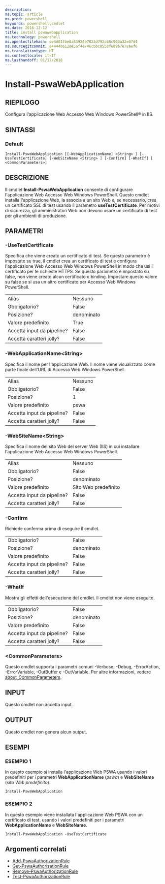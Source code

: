 ```yaml
---
description: 
ms.topic: article
ms.prod: powershell
keywords: powershell,cmdlet
ms.date: 2016-12-12
title: install pswawebapplication
ms.technology: powershell
ms.openlocfilehash: ce4d01fbe8a83924e7023d792c68c903a32e07d4
ms.sourcegitcommit: a444406120e5af4e746cbbc0558fe89a7e78aef6
ms.translationtype: HT
ms.contentlocale: it-IT
ms.lasthandoff: 01/17/2018
---
```

# <a name="install-pswawebapplication"></a>Install-PswaWebApplication

## <a name="synopsis"></a>RIEPILOGO

Configura l'applicazione Web Accesso Web Windows PowerShell® in IIS.

## <a name="syntax"></a>SINTASSI

### <a name="default"></a>Default
```
Install-PswaWebApplication [[-WebApplicationName] <String> ] [-UseTestCertificate] [-WebSiteName <String> ] [-Confirm] [-WhatIf] [ <CommonParameters>]
```

## <a name="description"></a>DESCRIZIONE

Il cmdlet **Install-PswaWebApplication** consente di configurare l'applicazione Web Accesso Web Windows PowerShell. Questo cmdlet installa l'applicazione Web, la associa a un sito Web e, se necessario, crea un certificato SSL di test usando il parametro **useTestCertificate**. Per motivi di sicurezza, gli amministratori Web non devono usare un certificato di test per gli ambienti di produzione.

## <a name="parameters"></a>PARAMETRI

### <a name="-usetestcertificate"></a>-UseTestCertificate

Specifica che viene creato un certificato di test. Se questo parametro è impostato su true, il cmdlet crea un certificato di test e configura l'applicazione Web Accesso Web Windows PowerShell in modo che usi il certificato per le richieste HTTPS. Se questo parametro è impostato su false, non viene creato alcun certificato o binding. Impostare questo valore su false se si usa un altro certificato per Accesso Web Windows PowerShell.

|||  
|-|-|
| Alias                              | Nessuno                                 |
| Obbligatorio?                            | False                                |
| Posizione?                            | denominato                                |
| Valore predefinito                        | True                                 |
| Accetta input da pipeline?               | False                                |
| Accetta caratteri jolly?          | False                                |

### <a name="-webapplicationnameltstringgt"></a>-WebApplicationName&lt;String&gt;

Specifica il nome per l'applicazione Web. Il nome viene visualizzato come parte finale dell'URL di Accesso Web Windows PowerShell.

|||  
|-|-|
| Alias                              | Nessuno                                 |
| Obbligatorio?                            | False                                |
| Posizione?                            | 1                                    |
| Valore predefinito                        | pswa                                 |
| Accetta input da pipeline?               | False                                |
| Accetta caratteri jolly?          | False                                |

### <a name="-websitenameltstringgt"></a>-WebSiteName&lt;String&gt;

Specifica il nome del sito Web del server Web (IIS) in cui installare l'applicazione Web Accesso Web Windows PowerShell.

|||  
|-|-|
| Alias                              | Nessuno                                 |
| Obbligatorio?                            | False                                |
| Posizione?                            | denominato                                |
| Valore predefinito                        | Sito Web predefinito                     |
| Accetta input da pipeline?               | False                                |
| Accetta caratteri jolly?          | False                                |

### <a name="-confirm"></a>-Confirm

Richiede conferma prima di eseguire il cmdlet.

|||  
|-|-|
| Obbligatorio?                            | False                                |
| Posizione?                            | denominato                                |
| Valore predefinito                        | False                                |
| Accetta input da pipeline?               | False                                |
| Accetta caratteri jolly?          | False                                |

### <a name="-whatif"></a>-WhatIf

Mostra gli effetti dell'esecuzione del cmdlet.
Il cmdlet non viene eseguito.

|||  
|-|-|
| Obbligatorio?                            | False                                |
| Posizione?                            | denominato                                |
| Valore predefinito                        | False                                |
| Accetta input da pipeline?               | False                                |
| Accetta caratteri jolly?          | False                                |

### <a name="ltcommonparametersgt"></a>&lt;CommonParameters&gt;

Questo cmdlet supporta i parametri comuni -Verbose, -Debug, -ErrorAction, -ErrorVariable, -OutBuffer e -OutVariable.
Per altre informazioni, vedere [about_CommonParameters](http://go.microsoft.com/fwlink/p/?LinkID=113216).

## <a name="inputs"></a>INPUT

Questo cmdlet non accetta input.

## <a name="outputs"></a>OUTPUT

Questo cmdlet non genera alcun output.

## <a name="examples"></a>ESEMPI

### <a name="example-1"></a>ESEMPIO 1

In questo esempio si installa l'applicazione Web PSWA usando i valori predefiniti per i parametri **WebApplicationName** (*pswa*) e **WebSiteName** (*sito Web predefinito*).

```
Install-PswaWebApplication
```

### <a name="example-2"></a>ESEMPIO 2

In questo esempio viene installata l'applicazione Web PSWA con un certificato di test, usando i valori predefiniti per i parametri **WebApplicationName** e **WebSiteName**.

```
Install-PswaWebApplication -UseTestCertificate
```

## <a name="related-topics"></a>Argomenti correlati

- [Add-PswaAuthorizationRule](add-pswaauthorizationrule.md)
- [Get-PswaAuthorizationRule](get-pswaauthorizationrule.md)
- [Remove-PswaAuthorizationRule](remove-pswaauthorizationrule.md)
- [Test-PswaAuthorizationRule](test-pswaauthorizationrule.md)
